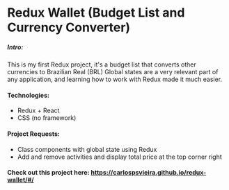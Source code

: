 # Redux Wallet (Budget List and Currency Converter)

##### Intro:
This is my first Redux project, it's a budget list that converts other currencies to Brazilian Real (BRL)
Global states are a very relevant part of any application, and learning how to work with Redux made it much easier.

#### Technologies:
- Redux + React
- CSS (no framework)

#### Project Requests:
- Class components with global state using Redux
- Add and remove activities and display total price at the top corner right

#### Check out this project here: https://carlospsvieira.github.io/redux-wallet/#/
